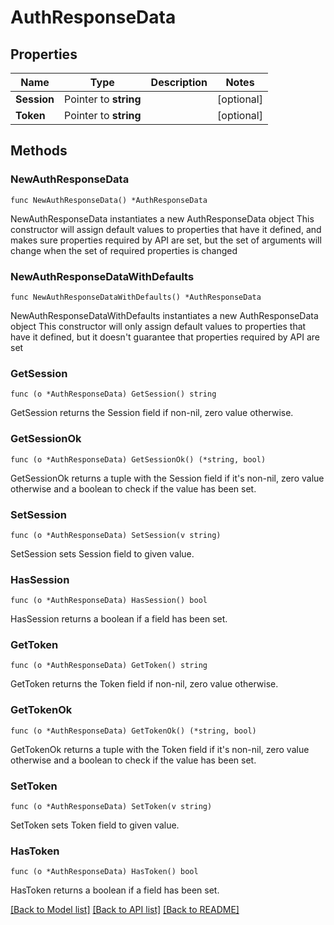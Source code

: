 # AuthResponseData

## Properties

Name | Type | Description | Notes
------------ | ------------- | ------------- | -------------
**Session** | Pointer to **string** |  | [optional] 
**Token** | Pointer to **string** |  | [optional] 

## Methods

### NewAuthResponseData

`func NewAuthResponseData() *AuthResponseData`

NewAuthResponseData instantiates a new AuthResponseData object
This constructor will assign default values to properties that have it defined,
and makes sure properties required by API are set, but the set of arguments
will change when the set of required properties is changed

### NewAuthResponseDataWithDefaults

`func NewAuthResponseDataWithDefaults() *AuthResponseData`

NewAuthResponseDataWithDefaults instantiates a new AuthResponseData object
This constructor will only assign default values to properties that have it defined,
but it doesn't guarantee that properties required by API are set

### GetSession

`func (o *AuthResponseData) GetSession() string`

GetSession returns the Session field if non-nil, zero value otherwise.

### GetSessionOk

`func (o *AuthResponseData) GetSessionOk() (*string, bool)`

GetSessionOk returns a tuple with the Session field if it's non-nil, zero value otherwise
and a boolean to check if the value has been set.

### SetSession

`func (o *AuthResponseData) SetSession(v string)`

SetSession sets Session field to given value.

### HasSession

`func (o *AuthResponseData) HasSession() bool`

HasSession returns a boolean if a field has been set.

### GetToken

`func (o *AuthResponseData) GetToken() string`

GetToken returns the Token field if non-nil, zero value otherwise.

### GetTokenOk

`func (o *AuthResponseData) GetTokenOk() (*string, bool)`

GetTokenOk returns a tuple with the Token field if it's non-nil, zero value otherwise
and a boolean to check if the value has been set.

### SetToken

`func (o *AuthResponseData) SetToken(v string)`

SetToken sets Token field to given value.

### HasToken

`func (o *AuthResponseData) HasToken() bool`

HasToken returns a boolean if a field has been set.


[[Back to Model list]](../README.md#documentation-for-models) [[Back to API list]](../README.md#documentation-for-api-endpoints) [[Back to README]](../README.md)


